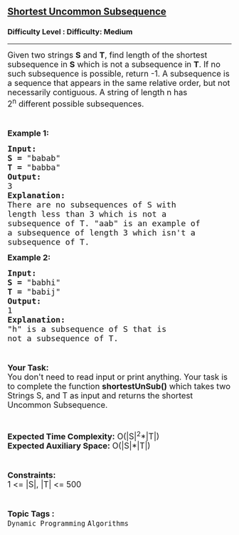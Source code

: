 <h2><a href="https://www.geeksforgeeks.org/problems/shortest-uncommon-subsequence5746/0">Shortest Uncommon Subsequence</a></h2><h3>Difficulty Level : Difficulty: Medium</h3><hr><div class="problems_problem_content__Xm_eO"><p><span style="font-size: 18px;">Given two strings <strong>S</strong> and <strong>T</strong>, find length of the shortest subsequence in <strong>S</strong> which is not a subsequence in <strong>T</strong>. If no such subsequence is possible, return -1. A subsequence is a sequence that appears in the same relative order, but not necessarily contiguous. A string of length n has 2<sup>n</sup>&nbsp;different possible subsequences.</span></p>
<p>&nbsp;</p>
<p><span style="font-size: 18px;"><strong>Example 1:</strong></span></p>
<pre><span style="font-size: 18px;"><strong>Input:</strong></span>
<span style="font-size: 18px;"><strong>S = </strong>"babab"</span>
<span style="font-size: 18px;"><strong>T = </strong>"babba"</span>
<span style="font-size: 18px;"><strong>Output:</strong></span>
<span style="font-size: 18px;">3</span>
<span style="font-size: 18px;"><strong>Explanation:</strong></span>
<span style="font-size: 18px;">There are no subsequences of S with
length less than 3 which is not a
subsequence of T. "aab" is an example of
a subsequence of length 3 which isn't a
subsequence of T.</span></pre>
<p><span style="font-size: 18px;"><strong>Example 2:</strong></span></p>
<pre><span style="font-size: 18px;"><strong>Input:</strong></span>
<span style="font-size: 18px;"><strong>S = </strong>"babhi"</span>
<span style="font-size: 18px;"><strong>T = </strong>"babij"</span>
<span style="font-size: 18px;"><strong>Output:</strong></span>
<span style="font-size: 18px;">1</span>
<span style="font-size: 18px;"><strong>Explanation:</strong></span>
<span style="font-size: 18px;">"h" is a subsequence of S that is
not a subsequence of T.</span></pre>
<p>&nbsp;</p>
<p><span style="font-size: 18px;"><strong>Your Task:</strong><br>You don't need to read input or print anything. Your task is to complete the function <strong>shortestUnSub()</strong> which takes two Strings S, and T as input and returns the shortest Uncommon Subsequence.</span></p>
<p>&nbsp;</p>
<p><span style="font-size: 18px;"><strong>Expected Time Complexity:</strong> O(|S|<sup>2</sup>*|T|)<br><strong>Expected Auxiliary Space:</strong> O(|S|*|T|)</span></p>
<p>&nbsp;</p>
<p><span style="font-size: 18px;"><strong>Constraints:</strong></span><br><span style="font-size: 18px;">1 &lt;= |S|, |T| &lt;= 500</span></p></div><br><p><span style=font-size:18px><strong>Topic Tags : </strong><br><code>Dynamic Programming</code>&nbsp;<code>Algorithms</code>&nbsp;